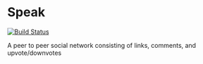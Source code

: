 Speak
=====

[![Build Status](https://travis-ci.org/petschekr/Speak.svg)](https://travis-ci.org/petschekr/Speak)

A peer to peer social network consisting of links, comments, and upvote/downvotes
